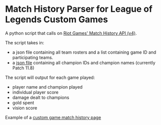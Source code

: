 # Match History Parser for League of Legends Custom Games
A python script that calls on [Riot Games' Match History API (v4)](https://developer.riotgames.com/apis#match-v4).

The script takes in:
* a json file containing all team rosters and a list containing game ID and participating teams.
* a [json file](http://ddragon.leagueoflegends.com/cdn/11.8.1/data/en_US/champion.json) containing all champion IDs and champion names (currently Patch 11.8)

The script will output for each game played:
* player name and champion played
* individual player score
* damage dealt to champions
* gold spent
* vision score

Example of a [custom game match history page](https://matchhistory.na.leagueoflegends.com/en/#match-details/NA1/3871003691/202023771?tab=overview)
